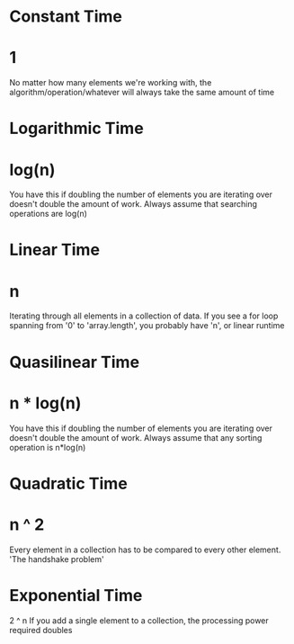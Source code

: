 # Constant Time
# 1
No matter how many elements we're working with, the algorithm/operation/whatever will always take the same amount of time

# Logarithmic Time
# log(n)
You have this if doubling the number of elements you are iterating over doesn't double the amount of work. Always assume that searching operations are log(n)

# Linear Time
# n
Iterating through all elements in a collection of data. If you see a for loop spanning from '0' to 'array.length', you probably have 'n', or linear runtime

# Quasilinear Time
# n * log(n)
You have this if doubling the number of elements you are iterating over doesn't double the amount of work. Always assume that any sorting operation is n*log(n)

# Quadratic Time
# n ^ 2
Every element in a collection has to be compared to every other element. 'The handshake problem'

# Exponential Time
2 ^ n
If you add a single element to a collection, the processing power required doubles